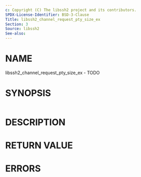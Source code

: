 ```yaml
---
c: Copyright (C) The libssh2 project and its contributors.
SPDX-License-Identifier: BSD-3-Clause
Title: libssh2_channel_request_pty_size_ex
Section: 3
Source: libssh2
See-also:
---
```


# NAME

libssh2_channel_request_pty_size_ex - TODO

# SYNOPSIS

~~~c
~~~

# DESCRIPTION

# RETURN VALUE

# ERRORS
